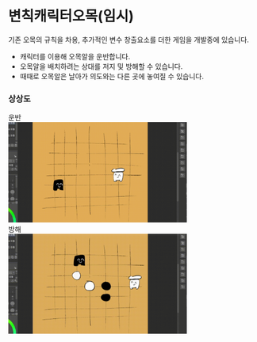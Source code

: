 # 변칙캐릭터오목(임시)
 기존 오목의 규칙을 차용, 추가적인 변수 창출요소를 더한 게임을 개발중에 있습니다. 
 * 캐릭터를 이용해 오목알을 운반합니다.
 * 오목알을 배치하려는 상대를 저지 및 방해할 수 있습니다.
 * 때때로 오목알은 날아가 의도와는 다른 곳에 놓여질 수 있습니다.

### 상상도
운반   
<img src="./Image/변칙캐릭터오목_운반.gif"  width="360px">   
방해   
<img src="./Image/변칙캐릭터오목_방해.gif"  width="360px">   




